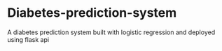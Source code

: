 # Diabetes-prediction-system
A diabetes prediction system built with logistic regression and deployed using flask api
